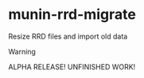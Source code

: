 # munin-rrd-migrate
Resize RRD files and import old data

> [!WARNING] 
> ALPHA RELEASE! UNFINISHED WORK!
